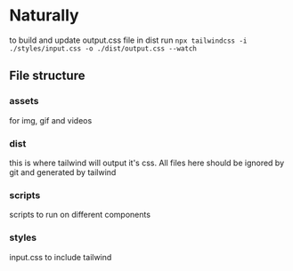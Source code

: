 # Naturally

to build and update output.css file in dist
run `npx tailwindcss -i ./styles/input.css -o ./dist/output.css --watch`

## File structure
### assets
for img, gif and videos
### dist
this is where tailwind will output it's css. All files here should be ignored by git and generated by tailwind
### scripts
scripts to run on different components
### styles
input.css to include tailwind